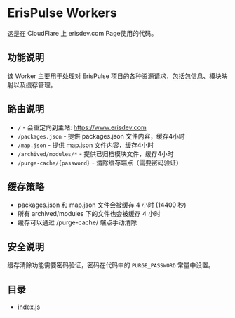 # ErisPulse Workers

这是在 CloudFlare 上 erisdev.com Page使用的代码。

## 功能说明

该 Worker 主要用于处理对 ErisPulse 项目的各种资源请求，包括包信息、模块映射以及缓存管理。

## 路由说明

- `/`                       - 会重定向到主站: https://www.erisdev.com
- `/packages.json`          - 提供 packages.json 文件内容，缓存4小时
- `/map.json`               - 提供 map.json 文件内容，缓存4小时
- `/archived/modules/*`     - 提供已归档模块文件，缓存4小时
- `/purge-cache/{password}` - 清除缓存端点（需要密码验证）

## 缓存策略

- packages.json 和 map.json 文件会被缓存 4 小时 (14400 秒)
- 所有 archived/modules 下的文件也会被缓存 4 小时
- 缓存可以通过 /purge-cache/ 端点手动清除

## 安全说明

缓存清除功能需要密码验证，密码在代码中的 `PURGE_PASSWORD` 常量中设置。

## 目录
- [index.js](index.js)